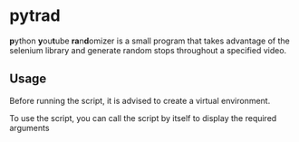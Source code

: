 # pytrad

**p**ython **y**ou**t**ube **ra**n**d**omizer is a small program that takes advantage of the selenium library and generate random stops throughout a specified video.

## Usage
Before running the script, it is advised to create a virtual environment.

To use the script, you can call the script by itself to display the required arguments
